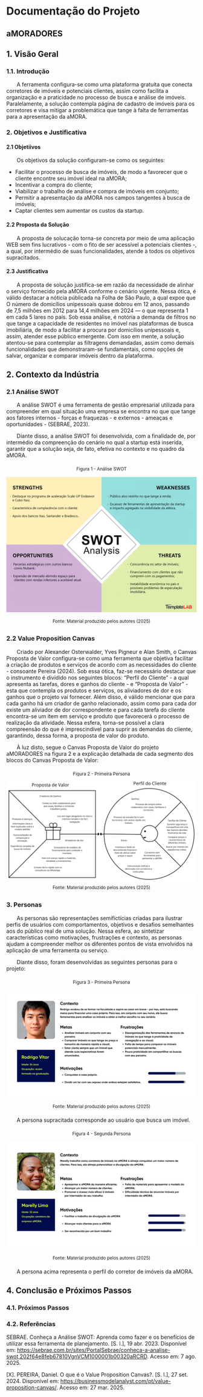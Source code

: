 # Documentação do Projeto

## aMORADORES

## 1. Visão Geral

### 1.1. Introdução 

&nbsp; &nbsp; &nbsp; &nbsp;A ferramenta configura-se como uma plataforma gratuíta que conecta corretores de imóveis e potenciais clientes, assim como facilita a organização e a praticidade no processo de busca e análise de imóveis. Paralelamente, a solução contempla página de cadastro de imóveis para os corretores e visa mitigar a problemática que tange à falta de ferramentas para a apresentação da aMORA.

### 2. Objetivos e Justificativa

#### 2.1 Objetiivos

&nbsp; &nbsp; &nbsp; &nbsp;Os objetivos da solução configuram-se como os seguintes:

- Facilitar o processo de busca de imóveis, de modo a favorecer que o cliente encontre seu imóvel ideal na aMORA;
- Incentivar a compra do cliente;
- Viabilizar o trabalho de análise e compra de imóveis em conjunto;
- Permitir a apresentação da aMORA nos campos tangentes à busca de imóveis;
- Captar clientes sem aumentar os custos da startup.

#### 2.2 Proposta da Solução

&nbsp; &nbsp; &nbsp; &nbsp;A proposta de solucação torna-se concreta por meio de uma aplicação WEB sem fins lucrativos - com o fito de ser acessível a potenciais clientes -, a qual, por intermédio de suas funcionalidades, atende à todos os objetivos supracitados. 

#### 2.3 Justificativa

&nbsp; &nbsp; &nbsp; &nbsp;A proposta de solução justifica-se em razão da necessidade de alinhar o serviço fornecido pela aMORA conforme o cenário vigente. Nessa ótica, é válido destacar a nóticia públicada na Folha de São Paulo, a qual expoe que O número de domicílios unipessoais quase dobrou em 12 anos, passando de 7,5 milhões em 2012 para 14,4 milhões em 2024 — o que representa 1 em cada 5 lares no país. Sob essa análise, é notória a demanda de filtros no que tange a capacidade de residentes no imóvel nas plataformas de busca imobiliária, de modo a facilitar a procura por domicílios unipessoais e, assim, atender esse público emergente. Com isso em mente, a solução atentou-se para contemplar as filtragens demandadas, assim como demais funcionalidades que demonstraram-se fundamentais, como opções de salvar, organizar e comparar imóveis dentro da plataforma.

## 2. Contexto da Indústria

### 2.1 Análise SWOT  

&nbsp; &nbsp; &nbsp; &nbsp;A análise SWOT é uma ferramenta de gestão empresarial utilizada para compreender em qual situação uma empresa se encontra no que que tange aos fatores internos - forças e fraquezas - e externos  - ameaças e oportunidades - (SEBRAE, 2023).<br>

&nbsp; &nbsp; &nbsp; &nbsp;Diante disso, a análise SWOT foi desenvolvida, com a finalidade de, por intermédio da compreenção do cenário no qual a startup está inserida, garantir que a solução seja, de fato, efetiva no contexto e no quadro da aMORA.

<div align = "center">

<sub> Figura 1 - Análise SWOT </sub>

<img src = "../assets/analise-swot.png">

<sup>Fonte: Material produzido pelos autores (2025)</sup>

</div>

### 2.2 Value Proposition Canvas  
&nbsp; &nbsp; &nbsp; &nbsp;Criado por Alexander Osterwalder, Yves Pigneur e Alan Smith, o Canvas Proposta de Valor configura-se como uma ferramenta que objetiva facilitar a criação de produtos e serviços de acordo com as necessidades do cliente - consoante Pereira (2024). Sob essa ótica, faz-se necessário destacar que o instrumento é dividido nos seguintes blocos: “Perfil do Cliente” - a qual apresenta as tarefas, dores e ganhos do cliente - e “Proposta de Valor” - esta que contempla os produtos e serviços, os aliviadores de dor e os ganhos que o projeto vai fornecer. Além disso, é válido mencionar que para cada ganho há um criador de ganho relacionado, assim como para cada dor existe um aliviador de dor correspondente e para cada tarefa do cliente encontra-se um item em serviço e produto que favorecerá o processo de realização da atividade. Nessa esfera, torna-se possível a clara compreensão do que é imprescindível para suprir as demandas do cliente, garantindo, dessa forma, a proposta de valor do produto.

&nbsp; &nbsp; &nbsp; &nbsp;À luz disto, segue o Canvas Proposta de Valor do projeto aMORADORES na figura 2 e a explicação detalhada de cada segmento dos blocos do Canvas Proposta de Valor:

<div align = "center">
    
<sub>Figura 2 - Primeira Persona </sub>
<img src = "../assets/CPV - aMORADORES.png">
<sup>Fonte: Material produzido pelos autores (2025)</sup>

</div>

### 3. Personas  

&nbsp; &nbsp; &nbsp; &nbsp;As personas são representações semifictícias criadas para ilustrar perfis de usuários com comportamentos, objetivos e desafios semelhantes aos do público real de uma solução. Nessa esfera, ao sintetizar características como motivações, frustrações e contexto, as personas ajudam a compreender melhor os diferentes pontos de vista envolvidos na aplicação de uma ferramenta ou serviço.

&nbsp; &nbsp; &nbsp; &nbsp;Diante disso, foram desenvolvidas as seguintes personas para o projeto:

<div align = "center">
    
<sub>Figura 3 - Primeira Persona </sub>
    
<img src = "../assets/persona1.png">

<sup>Fonte: Material produzido pelos autores (2025)</sup>

</div>

&nbsp; &nbsp; &nbsp; &nbsp;A persona supracitada corresponde ao usuário que busca um imóvel.

<div align = "center">
    
<sub>Figura 4 - Segunda Persona </sub>
    
<img src = "../assets/persona2.png">
  
<sup>Fonte: Material produzido pelos autores (2025)</sup>

</div>

&nbsp; &nbsp; &nbsp; &nbsp;A persona acima representa o perfil do corretor de imóveis da aMORA.

## 4. Conclusão e Próximos Passos

### 4.1. Próximos Passos  

### 4.2. Referências

SEBRAE. Conheça a Análise SWOT: Aprenda como fazer e os benefícios de utilizar essa ferramenta de planejamento. [S. l.], 19 abr. 2023. Disponível em: https://sebrae.com.br/sites/PortalSebrae/conheca-a-analise-swot,202f64e8feb67810VgnVCM1000001b00320aRCRD. Acesso em: 7 ago. 2025.

[X]. PEREIRA, Daniel. O que é o Value Proposition Canvas?. [S. l.], 27 set. 2024. Disponível em: https://businessmodelanalyst.com/pt/value-proposition-canvas/. Acesso em: 27 mar. 2025.
